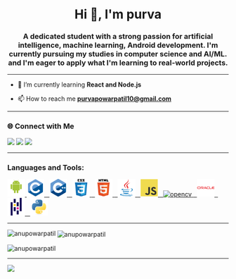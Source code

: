 <h1 align="center">Hi 👋, I'm purva</h1>

<h3 align="center">A dedicated student with a strong passion for artificial intelligence, machine learning, Android development. I'm currently pursuing my studies in computer science and AI/ML. and I'm eager to apply what I'm learning to real-world projects.</h3>

---
- 🌱 I’m currently learning **React and Node.js**

- 📫 How to reach me **purvapowarpatil10@gmail.com**
***

### 🌐 Connect with Me

<p>
  <a href="https://linkedin.com/in/purva-powar-patil" target="_blank"><img src="https://img.shields.io/badge/LinkedIn-Purva%20Powar%20Patil-blue?style=for-the-badge&logo=linkedin"></a>
  <a href="https://www.hackerrank.com/purvapowarpatil1" target="_blank"><img src="https://img.shields.io/badge/Hackerrank-Purva%20Powar%20Patil-brightgreen?style=for-the-badge&logo=hackerrank"></a>
  <a href="https://www.leetcode.com/purvapowarpatil" target="_blank"><img src="https://img.shields.io/badge/LeetCode-Purva%20Powar%20Patil-orange?style=for-the-badge&logo=leetcode"></a>
</p>

___

<h3 align="left">Languages and Tools:</h3>
<p align="left"> <a href="https://developer.android.com" target="_blank" rel="noreferrer"> <img src="https://raw.githubusercontent.com/devicons/devicon/master/icons/android/android-original-wordmark.svg" alt="android" width="40" height="40"/> </a> <a href="https://www.cprogramming.com/" target="_blank" rel="noreferrer"> 
  <img src="https://raw.githubusercontent.com/devicons/devicon/master/icons/c/c-original.svg" alt="c" width="40" height="40"/> </a> <a href="https://www.w3schools.com/cpp/" target="_blank" rel="noreferrer"> &nbsp;
    <img src="https://raw.githubusercontent.com/devicons/devicon/master/icons/cplusplus/cplusplus-original.svg" alt="cplusplus" width="40" height="40"/> </a> <a href="https://www.w3schools.com/css/" target="_blank" rel="noreferrer">&nbsp;
      <img src="https://raw.githubusercontent.com/devicons/devicon/master/icons/css3/css3-original-wordmark.svg" alt="css3" width="40" height="40"/> </a> <a href="https://www.w3.org/html/" target="_blank" rel="noreferrer">&nbsp;
     <img src="https://raw.githubusercontent.com/devicons/devicon/master/icons/html5/html5-original-wordmark.svg" alt="html5" width="40" height="40"/> </a> <a href="https://www.java.com" target="_blank" rel="noreferrer">&nbsp;
    <img src="https://raw.githubusercontent.com/devicons/devicon/master/icons/java/java-original.svg" alt="java" width="40" height="40"/> </a> <a href="https://developer.mozilla.org/en-US/docs/Web/JavaScript" target="_blank" rel="noreferrer">&nbsp;
    <img src="https://raw.githubusercontent.com/devicons/devicon/master/icons/javascript/javascript-original.svg" alt="javascript" width="40" height="40"/> </a> <a href="https://opencv.org/" target="_blank" rel="noreferrer">&nbsp;
     <img src="https://www.vectorlogo.zone/logos/opencv/opencv-icon.svg" alt="opencv" width="40" height="40"/> </a> <a href="https://www.oracle.com/" target="_blank" rel="noreferrer"> &nbsp;
      <img src="https://raw.githubusercontent.com/devicons/devicon/master/icons/oracle/oracle-original.svg" alt="oracle" width="40" height="40"/> </a> <a href="https://pandas.pydata.org/" target="_blank" rel="noreferrer"> &nbsp;
      <img src="https://raw.githubusercontent.com/devicons/devicon/2ae2a900d2f041da66e950e4d48052658d850630/icons/pandas/pandas-original.svg" alt="pandas" width="40" height="40"/> </a> <a href="https://www.python.org" target="_blank" rel="noreferrer">&nbsp;
      <img src="https://raw.githubusercontent.com/devicons/devicon/master/icons/python/python-original.svg" alt="python" width="40" height="40"/> </a> </p>

---

<p><img align="left" src="https://github-readme-stats.vercel.app/api/top-langs?username=anupowarpatil&show_icons=true&locale=en&layout=compact" alt="anupowarpatil" /></p>

<p>&nbsp;<img align="center" src="https://github-readme-stats.vercel.app/api?username=anupowarpatil&show_icons=true&locale=en" alt="anupowarpatil" /></p>

<p><img align="center" src="https://github-readme-streak-stats.herokuapp.com/?user=anupowarpatil&" alt="anupowarpatil" /></p>

---

<a href="https://visitcount.itsvg.in">
  <img src="https://visitcount.itsvg.in/api?id=anupowarpatil&label=Profile%20Views&color=1&icon=2&pretty=true" />
</a>

